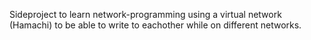 Sideproject to learn network-programming using a virtual network (Hamachi) to be able to write to eachother while on different networks. 
